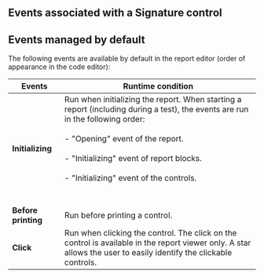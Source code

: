 


## Events associated with a Signature control
			

<a name="NOTE1"></a>
<a name="NOTE1_1"></a>


## Events managed by default
<a name="events_managed_default_ELTTEXTE000078"></a>
The following events are available by default in the report editor (order of appearance in the code editor):

| Events | Runtime condition |
| --- | --- |
| **Initializing** | Run when initializing the report. When starting a report (including during a test), the events are run in the following order:<br><br>- "Opening" event of the report.<br><br>- "Initializing" event of report blocks.<br><br>- "Initializing" event of the controls.<br><br><br> |
| **Before printing** | Run before printing a control. |
| **Click** | Run when clicking the control. The click on the control is available in the report viewer only. A star allows the user to easily identify the clickable controls. |




